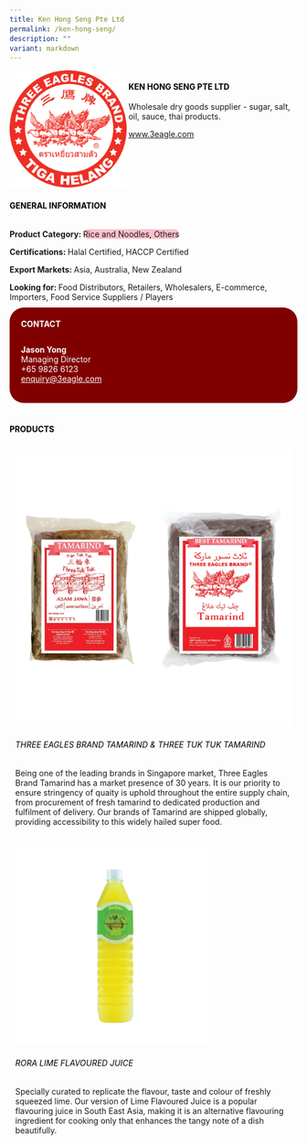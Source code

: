 ```yaml
---
title: Ken Hong Seng Pte Ltd
permalink: /ken-hong-seng/
description: ""
variant: markdown
---
```


<div class="flex-paragraph">
	<div style="display: flex; flex-wrap: wrap;" class="flex-container">
		<div style="flex: 1 1 40%; display: block;" class="card sgds">
			<img src="/images/ken_hong_seng_logo.png">
		</div>
		<div style="flex: 1 1 58%; display: block; margin-left: 3px" class="card-sgds">
			<h4 style="text-transform: uppercase; color: black;"><b>Ken Hong Seng Pte Ltd</b></h4>
			<p>Wholesale dry goods supplier - sugar, salt, oil, sauce, thai products.</p>
			<p><a target="_blank" href="https://www.3eagle.com">www.3eagle.com</a></p>
		</div>
	</div>
</div>

<h4 style="text-transform: uppercase; color: black;">
	<b>General Information</b>
</h4>
<div style="display: flex; flex-wrap: wrap;" class="flex-container">
	<div style="flex: 1 1 65%; display: block; align-self: stretch" class="card sgds">
		<div class="flex-paragraph">
			<p>
				<b>Product Category: </b>
				<span style="background-color: pink; border-radius: 10px;">Rice and Noodles, Others</span>
			</p>
			<p>
				<b>Certifications: </b>Halal Certified, HACCP Certified
			</p>
			<p>
				<b>Export Markets: </b>Asia, Australia, New Zealand
			</p>
			<p style="margin-bottom: 10px;">
				<b>Looking for: </b>Food Distributors, Retailers, Wholesalers, E-commerce, Importers, Food Service Suppliers / Players
			</p>
		</div>
	</div>
	<div style="flex: 1 1 35%; padding: 10px; display: block; background-color: maroon; border-radius: 25px; align-self: center;" class="card sgds">
		<h4 style="color: white; margin-top: 10px; margin-left: 10px;">CONTACT</h4>
		<div class="flex-paragraph">
			<p style="padding: 10px; color: white;">
				<b>Jason Yong</b>
				<br>Managing Director<br>+65 9826 6123<br>
				<a style="color: white;" href="mailto:enquiry@3eagle.com">enquiry@3eagle.com</a>
			</p>
		</div>
	</div>
</div>
<br>
<h4 style="text-transform: uppercase; color: black;">
	<b>Products</b>
</h4>
<div style="display: flex; flex-wrap: wrap;">
	<div style="flex: 1 1 47%; margin: 10px; display: block;" class="card sgds">
		<div style="display: block;" class="flex-image">
			<img src="/images/ken_hong_seng_product_01.jpg">
		</div>
		<div class="flex-paragraph">
			<h6 style="text-transform: uppercase; color: black;">Three Eagles Brand Tamarind &amp; Three Tuk Tuk Tamarind</h6>
			<p>Being one of the leading brands in Singapore market, Three Eagles Brand Tamarind has a market presence of 30 years. It is our priority to ensure stringency of quaity is uphold throughout the entire supply chain, from procurement of fresh tamarind to dedicated production and fulfilment of delivery. Our brands of Tamarind are shipped globally, providing accessibility to this widely hailed super food.</p>
		</div>
	</div>
	<div style="flex: 1 1 47%; margin: 10px; display: block;" class="card sgds">
		<div style="display: block;" class="flex-image">
			<img src="/images/ken_hong_seng_product_02.jpg">
		</div>
		<div class="flex-paragraph">
			<h6 style="text-transform: uppercase; color: black;">RoRa Lime Flavoured Juice</h6>
			<p>Specially curated to replicate the flavour, taste and colour of freshly squeezed lime. Our version of Lime Flavoured Juice is a popular flavouring juice in South East Asia, making it is an alternative flavouring ingredient for cooking only that enhances the tangy note of a dish beautifully.</p>
		</div>
	</div>
</div>